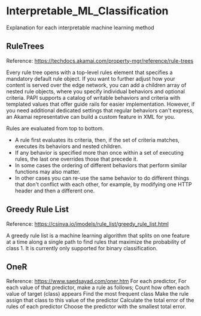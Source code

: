 # Interpretable_ML_Classification
Explanation for each interpretable machine learning method

## RuleTrees
Reference: https://techdocs.akamai.com/property-mgr/reference/rule-trees

Every rule tree opens with a top-level rules element that specifies a mandatory default rule object. If you want to further adjust how your content is served over the edge network, you can add a children array of nested rule objects, where you specify individual behaviors and optional criteria. PAPI supports a catalog of writable behaviors and criteria with templated values that offer guide rails for easier implementation. However, if you need additional dedicated settings that regular behaviors can't express, an Akamai representative can build a custom feature in XML for you.

Rules are evaluated from top to bottom.
* A rule first evaluates its criteria, then, if the set of criteria matches, executes its behaviors and nested children.
* If any behavior is specified more than once within a set of executing rules, the last one overrides those that precede it.
* In some cases the ordering of different behaviors that perform similar functions may also matter.
* In other cases you can re-use the same behavior to do different things that don't conflict with each other, for example, by modifying one HTTP header and then a different one.

## Greedy Rule List
Reference: https://csinva.io/imodels/rule_list/greedy_rule_list.html


A greedy rule list is a machine learning algorithm that splits on one feature at a time along a single path to find rules that maximize the probability of class 1. It is currently only supported for binary classification. 

## OneR
Reference: https://www.saedsayad.com/oner.htm 
For each predictor,
     For each value of that predictor, make a rule as follows;
           Count how often each value of target (class) appears
           Find the most frequent class
           Make the rule assign that class to this value of the predictor
     Calculate the total error of the rules of each predictor
Choose the predictor with the smallest total error.
